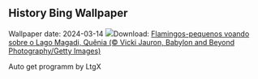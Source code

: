 ## History Bing Wallpaper
Wallpaper date: 2024-03-14
![](https://www.bing.com/th?id=OHR.MagadiFlamingos_PT-BR0452597039_UHD.jpg&w=1000)Download: [Flamingos-pequenos voando sobre o Lago Magadi, Quênia (© Vicki Jauron, Babylon and Beyond Photography/Getty Images)](https://www.bing.com/th?id=OHR.MagadiFlamingos_PT-BR0452597039_UHD.jpg)

Auto get programm by LtgX
